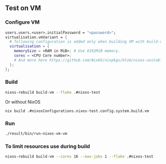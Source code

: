 ## Test on VM

### Configure VM
```nix
users.users.<user>.initialPassword = "<password>";
virtualisation.vmVariant = {
  # following configuration is added only when building VM with build-vm
  virtualisation = {
    memorySize = <RAM in MiB>; # Use 8192MiB memory.
    cores = <CPU Core number>;
    # And more here https://github.com/NixOS/nixpkgs/blob/nixos-unstable/nixos/modules/virtualisation/qemu-vm.nix
  };
};
```

### Build

```bash
nixos-rebuild build-vm --flake .#nixos-test
```

Or without NixOS

```
nix build .#nixosConfigurations.nixos-test.config.system.build.vm
```

### Run

```bash
./result/bin/run-nixos-vm-vm
```

### To limit resources use during build

```bash
nixos-rebuild build-vm --cores 16 --max-jobs 1 --flake .#nixos-test
```

